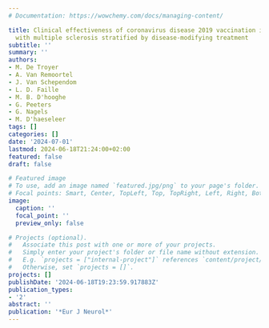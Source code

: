 ```yaml
---
# Documentation: https://wowchemy.com/docs/managing-content/

title: Clinical effectiveness of coronavirus disease 2019 vaccination in patients
  with multiple sclerosis stratified by disease-modifying treatment
subtitle: ''
summary: ''
authors:
- M. De Troyer
- A. Van Remoortel
- J. Van Schependom
- L. D. Faille
- M. B. D'hooghe
- G. Peeters
- G. Nagels
- M. D'haeseleer
tags: []
categories: []
date: '2024-07-01'
lastmod: 2024-06-18T21:24:00+02:00
featured: false
draft: false

# Featured image
# To use, add an image named `featured.jpg/png` to your page's folder.
# Focal points: Smart, Center, TopLeft, Top, TopRight, Left, Right, BottomLeft, Bottom, BottomRight.
image:
  caption: ''
  focal_point: ''
  preview_only: false

# Projects (optional).
#   Associate this post with one or more of your projects.
#   Simply enter your project's folder or file name without extension.
#   E.g. `projects = ["internal-project"]` references `content/project/deep-learning/index.md`.
#   Otherwise, set `projects = []`.
projects: []
publishDate: '2024-06-18T19:23:59.917883Z'
publication_types:
- '2'
abstract: ''
publication: '*Eur J Neurol*'
---
```

